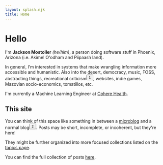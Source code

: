 ```yaml
---
layout: splash.njk
title: Home
---
```

# Hello
I'm <strong>Jackson Mostoller</strong> <em>(he/him)</em>, a person doing software stuff in Phoenix, Arizona (i.e. Akimel O'odham and Piipaash land).

In general, I'm interested in systems that make wrangling information more accessible and humanistic. Also into the desert, democracy, music, FOSS, abstracting things, recreational criticism<button popovertarget="crit"><sup>1</sup></button><span role="note" id="crit" popover>I'll have you know my Comp. Lit. degree does <em>license</em> me for extrarecreational criticism, so watch out.</span>, websites, indie games, Mazovian socio-economics, tomatillos, etc.

I'm currently a Machine Learning Engineer at [Cohere Health](https://coherehealth.com).

## This site
You can think of this space like something in between a [microblog](https://en.wikipedia.org/wiki/Microblogging) and a normal blog<button popovertarget="milliblog"><sup>2</sup></button><span role="note" id="milliblog" popover>…milliblog?</span>. Posts may be short, incomplete, or incoherent, but they're here!

They might be further organized into more focused collections listed on the [topics page](/topics/).

You can find the full collection of posts [here](/posts/).